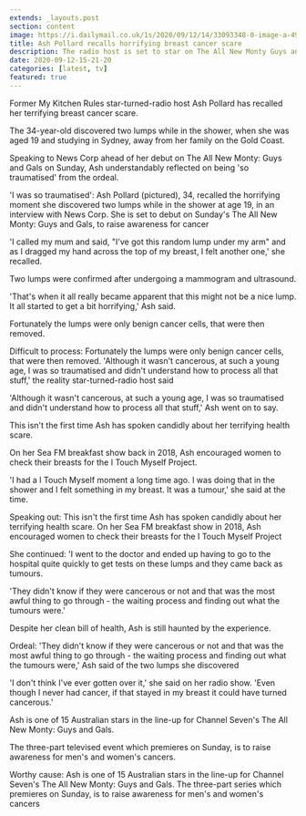```yaml
---
extends: _layouts.post
section: content
image: https://i.dailymail.co.uk/1s/2020/09/12/14/33093348-0-image-a-49_1599919130931.jpg 
title: Ash Pollard recalls horrifying breast cancer scare 
description: The radio host is set to star on The All New Monty Guys and Gals, in the name of charity. 
date: 2020-09-12-15-21-20 
categories: [latest, tv] 
featured: true 
--- 
```

Former My Kitchen Rules star-turned-radio host Ash Pollard has recalled her terrifying breast cancer scare. 

The 34-year-old discovered two lumps while in the shower, when she was aged 19 and studying in Sydney, away from her family on the Gold Coast.

Speaking to News Corp ahead of her debut on The All New Monty: Guys and Gals on Sunday, Ash understandably reflected on being 'so traumatised' from the ordeal. 

'I was so traumatised': Ash Pollard (pictured), 34, recalled the horrifying moment she discovered two lumps while in the shower at age 19, in an interview with News Corp. She is set to debut on Sunday's The All New Monty: Guys and Gals, to raise awareness for cancer 

'I called my mum and said, "I've got this random lump under my arm" and as I dragged my hand across the top of my breast, I felt another one,' she recalled.

Two lumps were confirmed after undergoing a mammogram and ultrasound.

'That's when it all really became apparent that this might not be a nice lump. It all started to get a bit horrifying,' Ash said.   

Fortunately the lumps were only benign cancer cells, that were then removed.  

Difficult to process: Fortunately the lumps were only benign cancer cells, that were then removed. 'Although it wasn't cancerous, at such a young age, I was so traumatised and didn't understand how to process all that stuff,' the reality star-turned-radio host said 

'Although it wasn't cancerous, at such a young age, I was so traumatised and didn't understand how to process all that stuff,' Ash went on to say. 

This isn't the first time Ash has spoken candidly about her terrifying health scare. 

On her Sea FM breakfast show back in 2018, Ash encouraged women to check their breasts for the I Touch Myself Project.

'I had a I Touch Myself moment a long time ago. I was doing that in the shower and I felt something in my breast. It was a tumour,' she said at the time.   

Speaking out: This isn't the first time Ash has spoken candidly about her terrifying health scare. On her Sea FM breakfast show in 2018, Ash encouraged women to check their breasts for the I Touch Myself Project 

She continued: 'I went to the doctor and ended up having to go to the hospital quite quickly to get tests on these lumps and they came back as tumours.

'They didn't know if they were cancerous or not and that was the most awful thing to go through - the waiting process and finding out what the tumours were.' 

Despite her clean bill of health, Ash is still haunted by the experience.

Ordeal: 'They didn't know if they were cancerous or not and that was the most awful thing to go through - the waiting process and finding out what the tumours were,' Ash said of the two lumps she discovered 

'I don't think I've ever gotten over it,' she said on her radio show. 'Even though I never had cancer, if that stayed in my breast it could have turned cancerous.' 

Ash is one of 15 Australian stars in the line-up for Channel Seven's The All New Monty: Guys and Gals.

The three-part televised event which premieres on Sunday, is to raise awareness for men's and women's cancers.  

Worthy cause: Ash is one of 15 Australian stars in the line-up for Channel Seven's The All New Monty: Guys and Gals. The three-part series which premieres on Sunday, is to raise awareness for men's and women's cancers 

